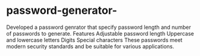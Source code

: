 # password-generator- 
Developed a password genrator that specify password length and number of passwords to generate. 
Features
Adjustable password length
Uppercase and lowercase letters
Digits
Special characters 
These passwords meet modern security standards and be suitable for various applications.
